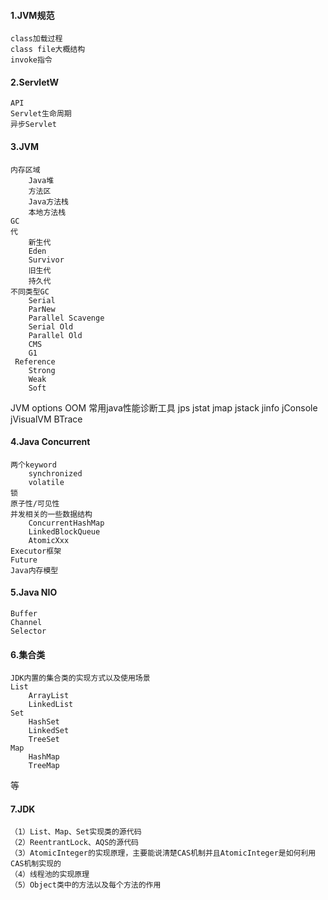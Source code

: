 #### 1.JVM规范
    class加载过程
    class file大概结构
    invoke指令

#### 2.ServletW
    API
    Servlet生命周期
    异步Servlet

#### 3.JVM
    内存区域
        Java堆
        方法区
        Java方法栈
        本地方法栈
    GC
    代
        新生代
        Eden
        Survivor
        旧生代
        持久代
    不同类型GC
        Serial
        ParNew
        Parallel Scavenge
        Serial Old
        Parallel Old
        CMS
        G1
     Reference
        Strong
        Weak
        Soft
   JVM options
   OOM
   常用java性能诊断工具
        jps
        jstat
        jmap
        jstack
        jinfo
        jConsole
        jVisualVM
        BTrace

#### 4.Java Concurrent
    两个keyword
        synchronized
        volatile
    锁
    原子性/可见性
    并发相关的一些数据结构
        ConcurrentHashMap
        LinkedBlockQueue
        AtomicXxx
    Executor框架
    Future
    Java内存模型

#### 5.Java NIO
    Buffer
    Channel
    Selector

#### 6.集合类
    JDK内置的集合类的实现方式以及使用场景
    List
        ArrayList
        LinkedList
    Set
        HashSet
        LinkedSet
        TreeSet
    Map
        HashMap
        TreeMap
 等 

 #### 7.JDK
    （1）List、Map、Set实现类的源代码
    （2）ReentrantLock、AQS的源代码
    （3）AtomicInteger的实现原理，主要能说清楚CAS机制并且AtomicInteger是如何利用CAS机制实现的
    （4）线程池的实现原理
    （5）Object类中的方法以及每个方法的作用